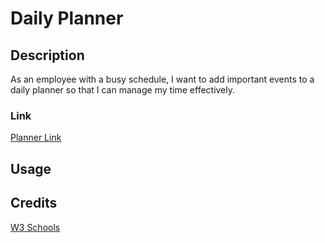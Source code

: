 # Daily Planner

## Description

As an employee with a busy schedule, I want to add important events to a daily planner so that I can manage my time effectively.

### Link
[Planner Link](https://glanctot.github.io/daily-planner/)

## Usage

## Credits
[W3 Schools](https://www.w3schools.com/)